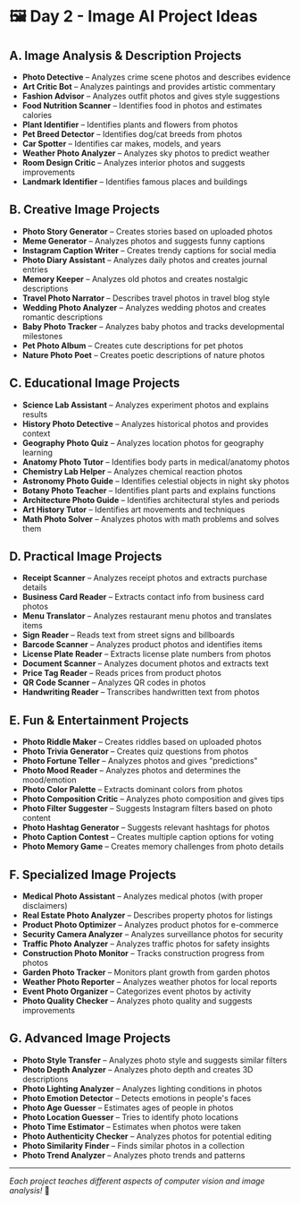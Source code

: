 # 🖼️ Day 2 - Image AI Project Ideas

## A. Image Analysis & Description Projects

- **Photo Detective** – Analyzes crime scene photos and describes evidence
- **Art Critic Bot** – Analyzes paintings and provides artistic commentary
- **Fashion Advisor** – Analyzes outfit photos and gives style suggestions
- **Food Nutrition Scanner** – Identifies food in photos and estimates calories
- **Plant Identifier** – Identifies plants and flowers from photos
- **Pet Breed Detector** – Identifies dog/cat breeds from photos
- **Car Spotter** – Identifies car makes, models, and years
- **Weather Photo Analyzer** – Analyzes sky photos to predict weather
- **Room Design Critic** – Analyzes interior photos and suggests improvements
- **Landmark Identifier** – Identifies famous places and buildings

## B. Creative Image Projects

- **Photo Story Generator** – Creates stories based on uploaded photos
- **Meme Generator** – Analyzes photos and suggests funny captions
- **Instagram Caption Writer** – Creates trendy captions for social media
- **Photo Diary Assistant** – Analyzes daily photos and creates journal entries
- **Memory Keeper** – Analyzes old photos and creates nostalgic descriptions
- **Travel Photo Narrator** – Describes travel photos in travel blog style
- **Wedding Photo Analyzer** – Analyzes wedding photos and creates romantic descriptions
- **Baby Photo Tracker** – Analyzes baby photos and tracks developmental milestones
- **Pet Photo Album** – Creates cute descriptions for pet photos
- **Nature Photo Poet** – Creates poetic descriptions of nature photos

## C. Educational Image Projects

- **Science Lab Assistant** – Analyzes experiment photos and explains results
- **History Photo Detective** – Analyzes historical photos and provides context
- **Geography Photo Quiz** – Analyzes location photos for geography learning
- **Anatomy Photo Tutor** – Identifies body parts in medical/anatomy photos
- **Chemistry Lab Helper** – Analyzes chemical reaction photos
- **Astronomy Photo Guide** – Identifies celestial objects in night sky photos
- **Botany Photo Teacher** – Identifies plant parts and explains functions
- **Architecture Photo Guide** – Identifies architectural styles and periods
- **Art History Tutor** – Identifies art movements and techniques
- **Math Photo Solver** – Analyzes photos with math problems and solves them

## D. Practical Image Projects

- **Receipt Scanner** – Analyzes receipt photos and extracts purchase details
- **Business Card Reader** – Extracts contact info from business card photos
- **Menu Translator** – Analyzes restaurant menu photos and translates items
- **Sign Reader** – Reads text from street signs and billboards
- **Barcode Scanner** – Analyzes product photos and identifies items
- **License Plate Reader** – Extracts license plate numbers from photos
- **Document Scanner** – Analyzes document photos and extracts text
- **Price Tag Reader** – Reads prices from product photos
- **QR Code Scanner** – Analyzes QR codes in photos
- **Handwriting Reader** – Transcribes handwritten text from photos

## E. Fun & Entertainment Projects

- **Photo Riddle Maker** – Creates riddles based on uploaded photos
- **Photo Trivia Generator** – Creates quiz questions from photos
- **Photo Fortune Teller** – Analyzes photos and gives "predictions"
- **Photo Mood Reader** – Analyzes photos and determines the mood/emotion
- **Photo Color Palette** – Extracts dominant colors from photos
- **Photo Composition Critic** – Analyzes photo composition and gives tips
- **Photo Filter Suggester** – Suggests Instagram filters based on photo content
- **Photo Hashtag Generator** – Suggests relevant hashtags for photos
- **Photo Caption Contest** – Creates multiple caption options for voting
- **Photo Memory Game** – Creates memory challenges from photo details

## F. Specialized Image Projects

- **Medical Photo Assistant** – Analyzes medical photos (with proper disclaimers)
- **Real Estate Photo Analyzer** – Describes property photos for listings
- **Product Photo Optimizer** – Analyzes product photos for e-commerce
- **Security Camera Analyzer** – Analyzes surveillance photos for security
- **Traffic Photo Analyzer** – Analyzes traffic photos for safety insights
- **Construction Photo Monitor** – Tracks construction progress from photos
- **Garden Photo Tracker** – Monitors plant growth from garden photos
- **Weather Photo Reporter** – Analyzes weather photos for local reports
- **Event Photo Organizer** – Categorizes event photos by activity
- **Photo Quality Checker** – Analyzes photo quality and suggests improvements

## G. Advanced Image Projects

- **Photo Style Transfer** – Analyzes photo style and suggests similar filters
- **Photo Depth Analyzer** – Analyzes photo depth and creates 3D descriptions
- **Photo Lighting Analyzer** – Analyzes lighting conditions in photos
- **Photo Emotion Detector** – Detects emotions in people's faces
- **Photo Age Guesser** – Estimates ages of people in photos
- **Photo Location Guesser** – Tries to identify photo locations
- **Photo Time Estimator** – Estimates when photos were taken
- **Photo Authenticity Checker** – Analyzes photos for potential editing
- **Photo Similarity Finder** – Finds similar photos in a collection
- **Photo Trend Analyzer** – Analyzes photo trends and patterns

---

*Each project teaches different aspects of computer vision and image analysis!* 🚀
